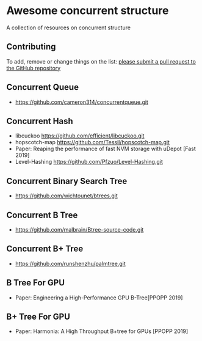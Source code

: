 # Awesome concurrent structure

A collection of resources on concurrent structure

## Contributing

To add, remove or change things on the list: [please submit a pull request to the GitHub repository](https://github.com/201341/awesome-concurrent-structure.git)

## Concurrent Queue

- https://github.com/cameron314/concurrentqueue.git

## Concurrent Hash

- libcuckoo https://github.com/efficient/libcuckoo.git 
- hopscotch-map https://github.com/Tessil/hopscotch-map.git
- Paper: Reaping the performance of fast NVM storage with uDepot [Fast 2019]
- Level-Hashing https://github.com/Pfzuo/Level-Hashing.git 

## Concurrent Binary Search Tree

- https://github.com/wichtounet/btrees.git

## Concurrent B Tree

- https://github.com/malbrain/Btree-source-code.git

## Concurrent B+ Tree

- https://github.com/runshenzhu/palmtree.git

## B Tree For GPU

- Paper: Engineering a High-Performance GPU B-Tree[PPOPP 2019]

## B+ Tree For GPU

- Paper: Harmonia: A High Throughput B+tree for GPUs [PPOPP 2019]



